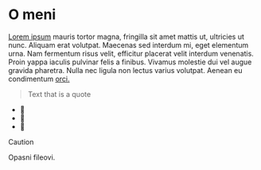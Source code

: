 # O meni

[Lorem ipsum](../index.md) mauris tortor magna, fringilla sit amet mattis ut, ultricies ut nunc. Aliquam erat volutpat. Maecenas sed interdum mi, eget elementum urna. Nam fermentum risus velit, efficitur placerat velit interdum venenatis. Proin yappa iaculis pulvinar felis a finibus. Vivamus molestie dui vel augue gravida pharetra. Nulla nec ligula non lectus varius volutpat. Aenean eu condimentum [orci.](https://www.unizd.hr/)
> Text that is a quote
- :see_no_evil:
- :speak_no_evil:
- :hear_no_evil:

> [!CAUTION]
> Opasni fileovi.
